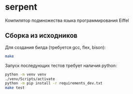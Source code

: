 # serpent
Компилятор подмножества языка программирования Eiffel

## Сборка из исходников
Для создания билда (требуется gcc, flex, bison):
```bash
make
```
Запуск последующих тестов требует наличия python:
```bash
python -m venv venv
./venv/Scripts/activate
python -m pip install -r requirements_dev.txt
make test
```
